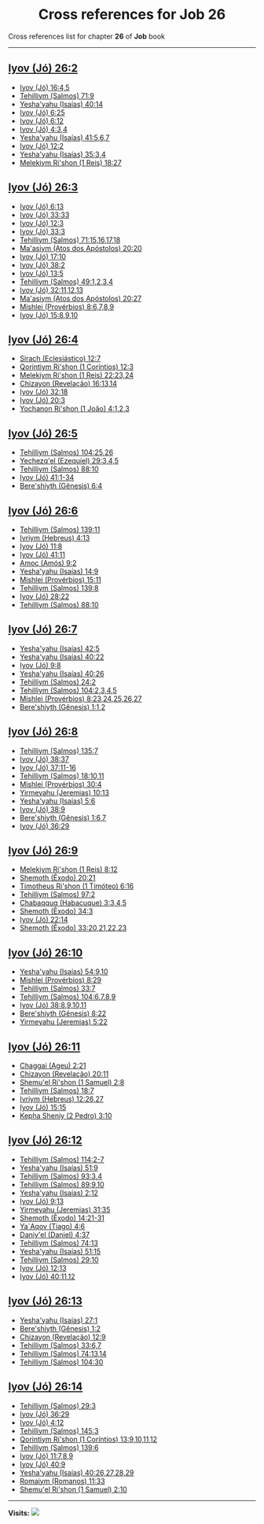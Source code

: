 <div align="center">

# Cross references for **Job 26**
</div>

Cross references list for chapter **26** of **Job** book

---

<h2 id="2"><a href="https://bible.ozzuu.com/pt_yah/Job/26#2" target="_blank">Iyov (Jó) 26:2</a></h2>

- [Iyov (Jó) 16:4,5](https://bible.ozzuu.com/pt_yah/Job/16#4)
- [Tehilliym (Salmos) 71:9](https://bible.ozzuu.com/pt_yah/Psa/71#9)
- [Yesha'yahu (Isaías) 40:14](https://bible.ozzuu.com/pt_yah/Isa/40#14)
- [Iyov (Jó) 6:25](https://bible.ozzuu.com/pt_yah/Job/6#25)
- [Iyov (Jó) 6:12](https://bible.ozzuu.com/pt_yah/Job/6#12)
- [Iyov (Jó) 4:3,4](https://bible.ozzuu.com/pt_yah/Job/4#3)
- [Yesha'yahu (Isaías) 41:5,6,7](https://bible.ozzuu.com/pt_yah/Isa/41#5)
- [Iyov (Jó) 12:2](https://bible.ozzuu.com/pt_yah/Job/12#2)
- [Yesha'yahu (Isaías) 35:3,4](https://bible.ozzuu.com/pt_yah/Isa/35#3)
- [Melekiym Ri'shon (1 Reis) 18:27](https://bible.ozzuu.com/pt_yah/1Ki/18#27)
<h2 id="3"><a href="https://bible.ozzuu.com/pt_yah/Job/26#3" target="_blank">Iyov (Jó) 26:3</a></h2>

- [Iyov (Jó) 6:13](https://bible.ozzuu.com/pt_yah/Job/6#13)
- [Iyov (Jó) 33:33](https://bible.ozzuu.com/pt_yah/Job/33#33)
- [Iyov (Jó) 12:3](https://bible.ozzuu.com/pt_yah/Job/12#3)
- [Iyov (Jó) 33:3](https://bible.ozzuu.com/pt_yah/Job/33#3)
- [Tehilliym (Salmos) 71:15,16,17,18](https://bible.ozzuu.com/pt_yah/Psa/71#15)
- [Ma'asiym (Atos dos Apóstolos) 20:20](https://bible.ozzuu.com/pt_yah/Act/20#20)
- [Iyov (Jó) 17:10](https://bible.ozzuu.com/pt_yah/Job/17#10)
- [Iyov (Jó) 38:2](https://bible.ozzuu.com/pt_yah/Job/38#2)
- [Iyov (Jó) 13:5](https://bible.ozzuu.com/pt_yah/Job/13#5)
- [Tehilliym (Salmos) 49:1,2,3,4](https://bible.ozzuu.com/pt_yah/Psa/49#1)
- [Iyov (Jó) 32:11,12,13](https://bible.ozzuu.com/pt_yah/Job/32#11)
- [Ma'asiym (Atos dos Apóstolos) 20:27](https://bible.ozzuu.com/pt_yah/Act/20#27)
- [Mishlei (Provérbios) 8:6,7,8,9](https://bible.ozzuu.com/pt_yah/Pro/8#6)
- [Iyov (Jó) 15:8,9,10](https://bible.ozzuu.com/pt_yah/Job/15#8)
<h2 id="4"><a href="https://bible.ozzuu.com/pt_yah/Job/26#4" target="_blank">Iyov (Jó) 26:4</a></h2>

- [Sirach (Eclesiástico) 12:7](https://bible.ozzuu.com/pt_yah/Sir/12#7)
- [Qorintiym Ri'shon (1 Coríntios) 12:3](https://bible.ozzuu.com/pt_yah/1Co/12#3)
- [Melekiym Ri'shon (1 Reis) 22:23,24](https://bible.ozzuu.com/pt_yah/1Ki/22#23)
- [Chizayon (Revelação) 16:13,14](https://bible.ozzuu.com/pt_yah/Rev/16#13)
- [Iyov (Jó) 32:18](https://bible.ozzuu.com/pt_yah/Job/32#18)
- [Iyov (Jó) 20:3](https://bible.ozzuu.com/pt_yah/Job/20#3)
- [Yochanon Ri'shon (1 João) 4:1,2,3](https://bible.ozzuu.com/pt_yah/1Jo/4#1)
<h2 id="5"><a href="https://bible.ozzuu.com/pt_yah/Job/26#5" target="_blank">Iyov (Jó) 26:5</a></h2>

- [Tehilliym (Salmos) 104:25,26](https://bible.ozzuu.com/pt_yah/Psa/104#25)
- [Yechezq'el (Ezequiel) 29:3,4,5](https://bible.ozzuu.com/pt_yah/Eze/29#3)
- [Tehilliym (Salmos) 88:10](https://bible.ozzuu.com/pt_yah/Psa/88#10)
- [Iyov (Jó) 41:1-34](https://bible.ozzuu.com/pt_yah/Job/41#1)
- [Bere'shiyth (Gênesis) 6:4](https://bible.ozzuu.com/pt_yah/Gen/6#4)
<h2 id="6"><a href="https://bible.ozzuu.com/pt_yah/Job/26#6" target="_blank">Iyov (Jó) 26:6</a></h2>

- [Tehilliym (Salmos) 139:11](https://bible.ozzuu.com/pt_yah/Psa/139#11)
- [Ivriym (Hebreus) 4:13](https://bible.ozzuu.com/pt_yah/Heb/4#13)
- [Iyov (Jó) 11:8](https://bible.ozzuu.com/pt_yah/Job/11#8)
- [Iyov (Jó) 41:11](https://bible.ozzuu.com/pt_yah/Job/41#11)
- [Amoc (Amós) 9:2](https://bible.ozzuu.com/pt_yah/Am/9#2)
- [Yesha'yahu (Isaías) 14:9](https://bible.ozzuu.com/pt_yah/Isa/14#9)
- [Mishlei (Provérbios) 15:11](https://bible.ozzuu.com/pt_yah/Pro/15#11)
- [Tehilliym (Salmos) 139:8](https://bible.ozzuu.com/pt_yah/Psa/139#8)
- [Iyov (Jó) 28:22](https://bible.ozzuu.com/pt_yah/Job/28#22)
- [Tehilliym (Salmos) 88:10](https://bible.ozzuu.com/pt_yah/Psa/88#10)
<h2 id="7"><a href="https://bible.ozzuu.com/pt_yah/Job/26#7" target="_blank">Iyov (Jó) 26:7</a></h2>

- [Yesha'yahu (Isaías) 42:5](https://bible.ozzuu.com/pt_yah/Isa/42#5)
- [Yesha'yahu (Isaías) 40:22](https://bible.ozzuu.com/pt_yah/Isa/40#22)
- [Iyov (Jó) 9:8](https://bible.ozzuu.com/pt_yah/Job/9#8)
- [Yesha'yahu (Isaías) 40:26](https://bible.ozzuu.com/pt_yah/Isa/40#26)
- [Tehilliym (Salmos) 24:2](https://bible.ozzuu.com/pt_yah/Psa/24#2)
- [Tehilliym (Salmos) 104:2,3,4,5](https://bible.ozzuu.com/pt_yah/Psa/104#2)
- [Mishlei (Provérbios) 8:23,24,25,26,27](https://bible.ozzuu.com/pt_yah/Pro/8#23)
- [Bere'shiyth (Gênesis) 1:1,2](https://bible.ozzuu.com/pt_yah/Gen/1#1)
<h2 id="8"><a href="https://bible.ozzuu.com/pt_yah/Job/26#8" target="_blank">Iyov (Jó) 26:8</a></h2>

- [Tehilliym (Salmos) 135:7](https://bible.ozzuu.com/pt_yah/Psa/135#7)
- [Iyov (Jó) 38:37](https://bible.ozzuu.com/pt_yah/Job/38#37)
- [Iyov (Jó) 37:11-16](https://bible.ozzuu.com/pt_yah/Job/37#11)
- [Tehilliym (Salmos) 18:10,11](https://bible.ozzuu.com/pt_yah/Psa/18#10)
- [Mishlei (Provérbios) 30:4](https://bible.ozzuu.com/pt_yah/Pro/30#4)
- [Yirmeyahu (Jeremias) 10:13](https://bible.ozzuu.com/pt_yah/Jer/10#13)
- [Yesha'yahu (Isaías) 5:6](https://bible.ozzuu.com/pt_yah/Isa/5#6)
- [Iyov (Jó) 38:9](https://bible.ozzuu.com/pt_yah/Job/38#9)
- [Bere'shiyth (Gênesis) 1:6,7](https://bible.ozzuu.com/pt_yah/Gen/1#6)
- [Iyov (Jó) 36:29](https://bible.ozzuu.com/pt_yah/Job/36#29)
<h2 id="9"><a href="https://bible.ozzuu.com/pt_yah/Job/26#9" target="_blank">Iyov (Jó) 26:9</a></h2>

- [Melekiym Ri'shon (1 Reis) 8:12](https://bible.ozzuu.com/pt_yah/1Ki/8#12)
- [Shemoth (Êxodo) 20:21](https://bible.ozzuu.com/pt_yah/Exo/20#21)
- [Timotheus Ri'shon (1 Timóteo) 6:16](https://bible.ozzuu.com/pt_yah/1Ti/6#16)
- [Tehilliym (Salmos) 97:2](https://bible.ozzuu.com/pt_yah/Psa/97#2)
- [Chabaqquq (Habacuque) 3:3,4,5](https://bible.ozzuu.com/pt_yah/Hc/3#3)
- [Shemoth (Êxodo) 34:3](https://bible.ozzuu.com/pt_yah/Exo/34#3)
- [Iyov (Jó) 22:14](https://bible.ozzuu.com/pt_yah/Job/22#14)
- [Shemoth (Êxodo) 33:20,21,22,23](https://bible.ozzuu.com/pt_yah/Exo/33#20)
<h2 id="10"><a href="https://bible.ozzuu.com/pt_yah/Job/26#10" target="_blank">Iyov (Jó) 26:10</a></h2>

- [Yesha'yahu (Isaías) 54:9,10](https://bible.ozzuu.com/pt_yah/Isa/54#9)
- [Mishlei (Provérbios) 8:29](https://bible.ozzuu.com/pt_yah/Pro/8#29)
- [Tehilliym (Salmos) 33:7](https://bible.ozzuu.com/pt_yah/Psa/33#7)
- [Tehilliym (Salmos) 104:6,7,8,9](https://bible.ozzuu.com/pt_yah/Psa/104#6)
- [Iyov (Jó) 38:8,9,10,11](https://bible.ozzuu.com/pt_yah/Job/38#8)
- [Bere'shiyth (Gênesis) 8:22](https://bible.ozzuu.com/pt_yah/Gen/8#22)
- [Yirmeyahu (Jeremias) 5:22](https://bible.ozzuu.com/pt_yah/Jer/5#22)
<h2 id="11"><a href="https://bible.ozzuu.com/pt_yah/Job/26#11" target="_blank">Iyov (Jó) 26:11</a></h2>

- [Chaggai (Ageu) 2:21](https://bible.ozzuu.com/pt_yah/Hag/2#21)
- [Chizayon (Revelação) 20:11](https://bible.ozzuu.com/pt_yah/Rev/20#11)
- [Shemu'el Ri'shon (1 Samuel) 2:8](https://bible.ozzuu.com/pt_yah/1Sm/2#8)
- [Tehilliym (Salmos) 18:7](https://bible.ozzuu.com/pt_yah/Psa/18#7)
- [Ivriym (Hebreus) 12:26,27](https://bible.ozzuu.com/pt_yah/Heb/12#26)
- [Iyov (Jó) 15:15](https://bible.ozzuu.com/pt_yah/Job/15#15)
- [Kepha Sheniy (2 Pedro) 3:10](https://bible.ozzuu.com/pt_yah/2Pe/3#10)
<h2 id="12"><a href="https://bible.ozzuu.com/pt_yah/Job/26#12" target="_blank">Iyov (Jó) 26:12</a></h2>

- [Tehilliym (Salmos) 114:2-7](https://bible.ozzuu.com/pt_yah/Psa/114#2)
- [Yesha'yahu (Isaías) 51:9](https://bible.ozzuu.com/pt_yah/Isa/51#9)
- [Tehilliym (Salmos) 93:3,4](https://bible.ozzuu.com/pt_yah/Psa/93#3)
- [Tehilliym (Salmos) 89:9,10](https://bible.ozzuu.com/pt_yah/Psa/89#9)
- [Yesha'yahu (Isaías) 2:12](https://bible.ozzuu.com/pt_yah/Isa/2#12)
- [Iyov (Jó) 9:13](https://bible.ozzuu.com/pt_yah/Job/9#13)
- [Yirmeyahu (Jeremias) 31:35](https://bible.ozzuu.com/pt_yah/Jer/31#35)
- [Shemoth (Êxodo) 14:21-31](https://bible.ozzuu.com/pt_yah/Exo/14#21)
- [Ya`Aqov (Tiago) 4:6](https://bible.ozzuu.com/pt_yah/Jam/4#6)
- [Daniy'el (Daniel) 4:37](https://bible.ozzuu.com/pt_yah/Dan/4#37)
- [Tehilliym (Salmos) 74:13](https://bible.ozzuu.com/pt_yah/Psa/74#13)
- [Yesha'yahu (Isaías) 51:15](https://bible.ozzuu.com/pt_yah/Isa/51#15)
- [Tehilliym (Salmos) 29:10](https://bible.ozzuu.com/pt_yah/Psa/29#10)
- [Iyov (Jó) 12:13](https://bible.ozzuu.com/pt_yah/Job/12#13)
- [Iyov (Jó) 40:11,12](https://bible.ozzuu.com/pt_yah/Job/40#11)
<h2 id="13"><a href="https://bible.ozzuu.com/pt_yah/Job/26#13" target="_blank">Iyov (Jó) 26:13</a></h2>

- [Yesha'yahu (Isaías) 27:1](https://bible.ozzuu.com/pt_yah/Isa/27#1)
- [Bere'shiyth (Gênesis) 1:2](https://bible.ozzuu.com/pt_yah/Gen/1#2)
- [Chizayon (Revelação) 12:9](https://bible.ozzuu.com/pt_yah/Rev/12#9)
- [Tehilliym (Salmos) 33:6,7](https://bible.ozzuu.com/pt_yah/Psa/33#6)
- [Tehilliym (Salmos) 74:13,14](https://bible.ozzuu.com/pt_yah/Psa/74#13)
- [Tehilliym (Salmos) 104:30](https://bible.ozzuu.com/pt_yah/Psa/104#30)
<h2 id="14"><a href="https://bible.ozzuu.com/pt_yah/Job/26#14" target="_blank">Iyov (Jó) 26:14</a></h2>

- [Tehilliym (Salmos) 29:3](https://bible.ozzuu.com/pt_yah/Psa/29#3)
- [Iyov (Jó) 36:29](https://bible.ozzuu.com/pt_yah/Job/36#29)
- [Iyov (Jó) 4:12](https://bible.ozzuu.com/pt_yah/Job/4#12)
- [Tehilliym (Salmos) 145:3](https://bible.ozzuu.com/pt_yah/Psa/145#3)
- [Qorintiym Ri'shon (1 Coríntios) 13:9,10,11,12](https://bible.ozzuu.com/pt_yah/1Co/13#9)
- [Tehilliym (Salmos) 139:6](https://bible.ozzuu.com/pt_yah/Psa/139#6)
- [Iyov (Jó) 11:7,8,9](https://bible.ozzuu.com/pt_yah/Job/11#7)
- [Iyov (Jó) 40:9](https://bible.ozzuu.com/pt_yah/Job/40#9)
- [Yesha'yahu (Isaías) 40:26,27,28,29](https://bible.ozzuu.com/pt_yah/Isa/40#26)
- [Romaiym (Romanos) 11:33](https://bible.ozzuu.com/pt_yah/Rom/11#33)
- [Shemu'el Ri'shon (1 Samuel) 2:10](https://bible.ozzuu.com/pt_yah/1Sm/2#10)


---

**Visits:**
![](https://profile-counter.glitch.me/visitCounter_crossrefs36/count.svg)
